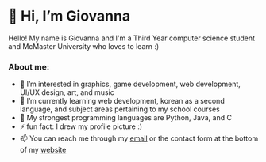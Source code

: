 # 👋 Hi, I’m Giovanna

Hello! My name is Giovanna and I'm a Third Year computer science student and McMaster University who loves to learn :)

### About me:
- 👀 I’m interested in graphics, game development, web development, UI/UX design, art, and music
- 🌱 I’m currently learning web development, korean as a second language, and subject areas pertaining to my school courses
- 💪 My strongest programming languages are Python, Java, and C
- ⚡ fun fact: I drew my profile picture :)
- 📫 You can reach me through my [email](mailto:giovannagerada@gmail.com) or the contact form at the bottom of my [website](https://giovannager.github.io)
<!---
giovannager/giovannager is a ✨ special ✨ repository because its `README.md` (this file) appears on your GitHub profile.
You can click the Preview link to take a look at your changes.
--->
